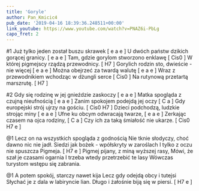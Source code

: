 ```yaml
---
title: 'Goryle'
author: Pan_Kmicic4
pub_date: '2019-04-16 18:39:36.248511+00:00'
link_youtube: https://www.youtube.com/watch?v=PNAZ6i-PbLg
capo_fret: 2
---
```


#1
Już tylko jeden został buszu skrawek [ e a e ]
U dwóch państw dzikich gorącej granicy. [ e a e ]
Tam, gdzie gorylom stworzono enklawę [ Cis0 ]
W której pigmejscy rządzą przewodnicy. [ H7 ]
Gorylich rodzin sto, dwieście - nie więcej [ e a e ]
Można obejrzeć za twardą walutę [ e a e ]
Wraz z przewodnikiem wchodząc w dżungli serce [ Cis0 ]
Na rutynową przetartą marszrutę. [ H7 ]

#2
Gdy się rodzinę w jej gnieździe zaskoczy [ e a e ]
Matka spogląda z czujną nieufnością [ e a e ]
Zanim spokojem podejdą jej oczy [ C a ]
Gdy europejski strój ujrzy na gościu. [ Cis0 H7  ]
Dzieci podchodzą, ludzkie strojąc miny [ e a e ]
Ufne ku obcym odwracają twarze, [ e a e ]
Zerkając czasem na ojca rodziny, [ C a ] 
Czy ich za taką śmiałość nie ukarze.  [ Cis0 H7 e ]

@1
Lecz on na wszystkich spogląda z godnością
Nie tknie słodyczy, choć dawno nic nie jadł.
Siedzi jak bożek - wpółskryty w zaroślach
I tylko z oczu nie spuszcza Pigmeja. [ H7 e ]
Pigmej pijany, z miną wyższej rasy,
Mówi, że szał je czasami ogarnia
I trzeba wtedy przetrzebić te lasy
Wówczas turystom wstępu się zabrania.

@1
A potem spokój, starczy nawet kija
Lecz gdy odejdą obcy i tutejsi
Słychać je z dala w labiryncie lian.
Długo i żałośnie biją się w piersi. [ H7 e ]